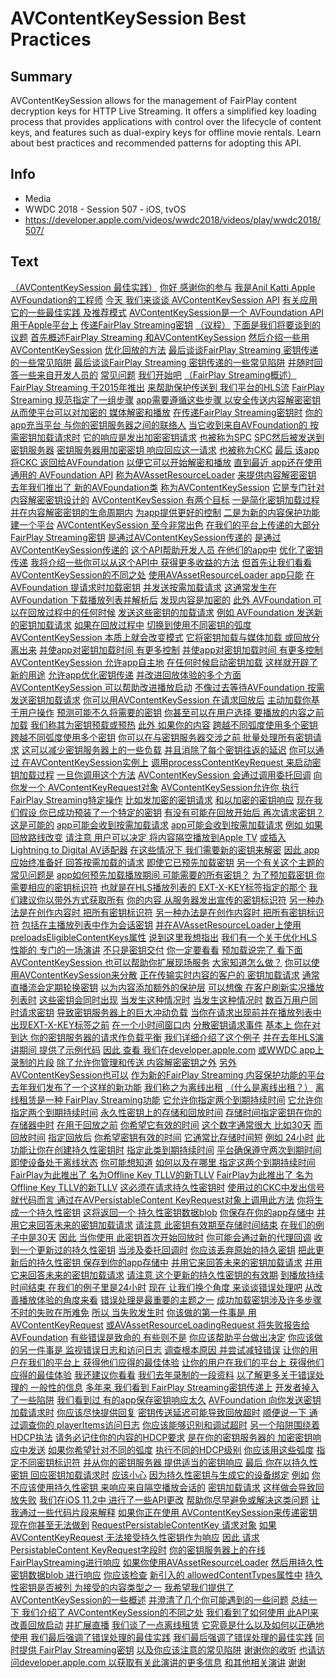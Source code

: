 # AVContentKeySession Best Practices

## Summary
AVContentKeySession allows for the management of FairPlay content decryption keys for HTTP Live Streaming. It offers a simplified key loading process that provides applications with control over the lifecycle of content keys, and features such as dual-expiry keys for offline movie rentals. Learn about best practices and recommended patterns for adopting this API.

## Info
* Media
* WWDC 2018 - Session 507 - iOS, tvOS
* https://developer.apple.com/videos/wwdc2018/videos/play/wwdc2018/507/

## Text
 [（AVContentKeySession
最佳实践）](https://developer.apple.com/videos/wwdc2018/videos/play/wwdc2018/507/?time=17) [你好 感谢你的参与](https://developer.apple.com/videos/wwdc2018/videos/play/wwdc2018/507/?time=18) [我是Anil Katti
Apple AVFoundation的工程师](https://developer.apple.com/videos/wwdc2018/videos/play/wwdc2018/507/?time=20) [今天 我们来谈谈
AVContentKeySession API](https://developer.apple.com/videos/wwdc2018/videos/play/wwdc2018/507/?time=25) [有关应用它的一些最佳实践
及推荐模式](https://developer.apple.com/videos/wwdc2018/videos/play/wwdc2018/507/?time=28) [AVContentKeySession是一个
AVFoundation API](https://developer.apple.com/videos/wwdc2018/videos/play/wwdc2018/507/?time=34) [用于Apple平台上](https://developer.apple.com/videos/wwdc2018/videos/play/wwdc2018/507/?time=37) [传递FairPlay Streaming密钥](https://developer.apple.com/videos/wwdc2018/videos/play/wwdc2018/507/?time=40) [（议程）](https://developer.apple.com/videos/wwdc2018/videos/play/wwdc2018/507/?time=43) [下面是我们将要谈到的议题](https://developer.apple.com/videos/wwdc2018/videos/play/wwdc2018/507/?time=44) [首先概述FairPlay Streaming
和AVContentKeySession](https://developer.apple.com/videos/wwdc2018/videos/play/wwdc2018/507/?time=46) [然后介绍一些用
AVContentKeySession](https://developer.apple.com/videos/wwdc2018/videos/play/wwdc2018/507/?time=50) [优化回放的方法](https://developer.apple.com/videos/wwdc2018/videos/play/wwdc2018/507/?time=54) [最后谈谈FairPlay Streaming
密钥传递的一些常见陷阱](https://developer.apple.com/videos/wwdc2018/videos/play/wwdc2018/507/?time=57) [最后谈谈FairPlay Streaming
密钥传递的一些常见陷阱](https://developer.apple.com/videos/wwdc2018/videos/play/wwdc2018/507/?time=57) [并随时回答一些来自开发人员的](https://developer.apple.com/videos/wwdc2018/videos/play/wwdc2018/507/?time=61) [常见问题](https://developer.apple.com/videos/wwdc2018/videos/play/wwdc2018/507/?time=65) [我们开始吧](https://developer.apple.com/videos/wwdc2018/videos/play/wwdc2018/507/?time=67) [（FairPlay Streaming概述）](https://developer.apple.com/videos/wwdc2018/videos/play/wwdc2018/507/?time=69) [FairPlay Streaming
于2015年推出](https://developer.apple.com/videos/wwdc2018/videos/play/wwdc2018/507/?time=70) [来帮助保护传送到
我们平台的HLS流](https://developer.apple.com/videos/wwdc2018/videos/play/wwdc2018/507/?time=73) [FairPlay Streaming
规范指定了一组步骤](https://developer.apple.com/videos/wwdc2018/videos/play/wwdc2018/507/?time=78) [app需要遵循这些步骤
以安全传送内容解密密钥](https://developer.apple.com/videos/wwdc2018/videos/play/wwdc2018/507/?time=82) [从而使平台可以对加密的
媒体解密和播放](https://developer.apple.com/videos/wwdc2018/videos/play/wwdc2018/507/?time=86) [在传递FairPlay Streaming密钥时](https://developer.apple.com/videos/wwdc2018/videos/play/wwdc2018/507/?time=92) [你的app充当平台
与你的密钥服务器之间的联络人](https://developer.apple.com/videos/wwdc2018/videos/play/wwdc2018/507/?time=95) [当它收到来自AVFoundation的
按需密钥加载请求时](https://developer.apple.com/videos/wwdc2018/videos/play/wwdc2018/507/?time=101) [它的响应是发出加密密钥请求](https://developer.apple.com/videos/wwdc2018/videos/play/wwdc2018/507/?time=104) [也被称为SPC](https://developer.apple.com/videos/wwdc2018/videos/play/wwdc2018/507/?time=109) [SPC然后被发送到密钥服务器](https://developer.apple.com/videos/wwdc2018/videos/play/wwdc2018/507/?time=112) [密钥服务器用加密密钥
响应回应这一请求](https://developer.apple.com/videos/wwdc2018/videos/play/wwdc2018/507/?time=115) [也被称为CKC](https://developer.apple.com/videos/wwdc2018/videos/play/wwdc2018/507/?time=120) [最后 该app将CKC
返回给AVFoundation](https://developer.apple.com/videos/wwdc2018/videos/play/wwdc2018/507/?time=122) [以便它可以开始解密和播放](https://developer.apple.com/videos/wwdc2018/videos/play/wwdc2018/507/?time=126) [直到最近 app还在使用通用的
AVFoundation API](https://developer.apple.com/videos/wwdc2018/videos/play/wwdc2018/507/?time=131) [称为AVAssetResourceLoader](https://developer.apple.com/videos/wwdc2018/videos/play/wwdc2018/507/?time=135) [来提供内容解密密钥](https://developer.apple.com/videos/wwdc2018/videos/play/wwdc2018/507/?time=137) [去年我们推出了
新的AVFoundation类](https://developer.apple.com/videos/wwdc2018/videos/play/wwdc2018/507/?time=140) [称为AVContentKeySession](https://developer.apple.com/videos/wwdc2018/videos/play/wwdc2018/507/?time=144) [它是专门针对内容解密密钥设计的](https://developer.apple.com/videos/wwdc2018/videos/play/wwdc2018/507/?time=146) [AVContentKeySession
有两个目标](https://developer.apple.com/videos/wwdc2018/videos/play/wwdc2018/507/?time=151) [一是简化密钥加载过程](https://developer.apple.com/videos/wwdc2018/videos/play/wwdc2018/507/?time=155) [并在内容解密密钥的生命周期内](https://developer.apple.com/videos/wwdc2018/videos/play/wwdc2018/507/?time=158) [为app提供更好的控制](https://developer.apple.com/videos/wwdc2018/videos/play/wwdc2018/507/?time=161) [二是为新的内容保护功能建一个平台](https://developer.apple.com/videos/wwdc2018/videos/play/wwdc2018/507/?time=164) [AVContentKeySession
至今非常出色](https://developer.apple.com/videos/wwdc2018/videos/play/wwdc2018/507/?time=171) [在我们的平台上传递的大部分
FairPlay Streaming密钥](https://developer.apple.com/videos/wwdc2018/videos/play/wwdc2018/507/?time=174) [是通过AVContentKeySession传递的](https://developer.apple.com/videos/wwdc2018/videos/play/wwdc2018/507/?time=177) [是通过AVContentKeySession传递的](https://developer.apple.com/videos/wwdc2018/videos/play/wwdc2018/507/?time=177) [这个API帮助开发人员
在他们的app中](https://developer.apple.com/videos/wwdc2018/videos/play/wwdc2018/507/?time=183) [优化了密钥传递](https://developer.apple.com/videos/wwdc2018/videos/play/wwdc2018/507/?time=186) [我将介绍一些你可以从这个API中
获得更多收益的方法](https://developer.apple.com/videos/wwdc2018/videos/play/wwdc2018/507/?time=188) [但首先让我们看看
AVContentKeySession的不同之处](https://developer.apple.com/videos/wwdc2018/videos/play/wwdc2018/507/?time=192) [使用AVAssetResourceLoader
app只能](https://developer.apple.com/videos/wwdc2018/videos/play/wwdc2018/507/?time=197) [在AVFoundation
提请求时加载密钥](https://developer.apple.com/videos/wwdc2018/videos/play/wwdc2018/507/?time=202) [并发送按需加载请求](https://developer.apple.com/videos/wwdc2018/videos/play/wwdc2018/507/?time=205) [这通常发生在AVFoundation
下载播放列表并解析后](https://developer.apple.com/videos/wwdc2018/videos/play/wwdc2018/507/?time=208) [发现内容是加密的](https://developer.apple.com/videos/wwdc2018/videos/play/wwdc2018/507/?time=213) [此外 AVFoundation
可以在回放过程中的任何时候](https://developer.apple.com/videos/wwdc2018/videos/play/wwdc2018/507/?time=216) [发送这些密钥的加载请求](https://developer.apple.com/videos/wwdc2018/videos/play/wwdc2018/507/?time=219) [例如 AVFoundation
发送新的密钥加载请求](https://developer.apple.com/videos/wwdc2018/videos/play/wwdc2018/507/?time=221) [如果在回放过程中](https://developer.apple.com/videos/wwdc2018/videos/play/wwdc2018/507/?time=225) [切换到使用不同密钥的弧度](https://developer.apple.com/videos/wwdc2018/videos/play/wwdc2018/507/?time=228) [AVContentKeySession
本质上就会改变模式](https://developer.apple.com/videos/wwdc2018/videos/play/wwdc2018/507/?time=232) [它将密钥加载与媒体加载
或回放分离出来](https://developer.apple.com/videos/wwdc2018/videos/play/wwdc2018/507/?time=236) [并使app对密钥加载时间
有更多控制](https://developer.apple.com/videos/wwdc2018/videos/play/wwdc2018/507/?time=239) [并使app对密钥加载时间
有更多控制](https://developer.apple.com/videos/wwdc2018/videos/play/wwdc2018/507/?time=239) [AVContentKeySession
允许app自主地](https://developer.apple.com/videos/wwdc2018/videos/play/wwdc2018/507/?time=245) [在任何时候启动密钥加载](https://developer.apple.com/videos/wwdc2018/videos/play/wwdc2018/507/?time=249) [这样就开辟了新的用途](https://developer.apple.com/videos/wwdc2018/videos/play/wwdc2018/507/?time=252) [允许app优化密钥传递](https://developer.apple.com/videos/wwdc2018/videos/play/wwdc2018/507/?time=254) [并改进回放体验的多个方面](https://developer.apple.com/videos/wwdc2018/videos/play/wwdc2018/507/?time=257) [AVContentKeySession
可以帮助改进播放启动](https://developer.apple.com/videos/wwdc2018/videos/play/wwdc2018/507/?time=262) [不像过去等待AVFoundation
按需发送密钥加载请求](https://developer.apple.com/videos/wwdc2018/videos/play/wwdc2018/507/?time=268) [你可以用AVContentKeySession
在请求回放后](https://developer.apple.com/videos/wwdc2018/videos/play/wwdc2018/507/?time=273) [主动加载你基于用户操作](https://developer.apple.com/videos/wwdc2018/videos/play/wwdc2018/507/?time=278) [预测可能不久将需要的密钥](https://developer.apple.com/videos/wwdc2018/videos/play/wwdc2018/507/?time=282) [你甚至可以在用户选择
要播放的内容之前加载](https://developer.apple.com/videos/wwdc2018/videos/play/wwdc2018/507/?time=286) [我们称其为密钥预载或预热](https://developer.apple.com/videos/wwdc2018/videos/play/wwdc2018/507/?time=291) [此外 如果你的内容](https://developer.apple.com/videos/wwdc2018/videos/play/wwdc2018/507/?time=295) [跨越不同弧度使用多个密钥](https://developer.apple.com/videos/wwdc2018/videos/play/wwdc2018/507/?time=297) [跨越不同弧度使用多个密钥](https://developer.apple.com/videos/wwdc2018/videos/play/wwdc2018/507/?time=297) [你可以在与密钥服务器交涉之前
批量处理所有密钥请求](https://developer.apple.com/videos/wwdc2018/videos/play/wwdc2018/507/?time=300) [这可以减少密钥服务器上的一些负载](https://developer.apple.com/videos/wwdc2018/videos/play/wwdc2018/507/?time=306) [并且消除了每个密钥往返的延迟](https://developer.apple.com/videos/wwdc2018/videos/play/wwdc2018/507/?time=308) [你可以通过
在AVContentKeySession实例上](https://developer.apple.com/videos/wwdc2018/videos/play/wwdc2018/507/?time=314) [调用processContentKeyRequest
来启动密钥加载过程](https://developer.apple.com/videos/wwdc2018/videos/play/wwdc2018/507/?time=318) [一旦你调用这个方法](https://developer.apple.com/videos/wwdc2018/videos/play/wwdc2018/507/?time=322) [AVContentKeySession
会通过调用委托回调](https://developer.apple.com/videos/wwdc2018/videos/play/wwdc2018/507/?time=324) [向你发一个
AVContentKeyRequest对象](https://developer.apple.com/videos/wwdc2018/videos/play/wwdc2018/507/?time=328) [AVContentKeySession允许你
执行FairPlay Streaming特定操作](https://developer.apple.com/videos/wwdc2018/videos/play/wwdc2018/507/?time=331) [比如发加密的密钥请求](https://developer.apple.com/videos/wwdc2018/videos/play/wwdc2018/507/?time=336) [和以加密的密钥响应](https://developer.apple.com/videos/wwdc2018/videos/play/wwdc2018/507/?time=339) [现在我们假设
你已成功预装了一个特定的密钥](https://developer.apple.com/videos/wwdc2018/videos/play/wwdc2018/507/?time=344) [有没有可能在回放开始后
再次请求密钥？](https://developer.apple.com/videos/wwdc2018/videos/play/wwdc2018/507/?time=349) [这是可能的](https://developer.apple.com/videos/wwdc2018/videos/play/wwdc2018/507/?time=354) [app可能会收到按需加载请求](https://developer.apple.com/videos/wwdc2018/videos/play/wwdc2018/507/?time=356) [app可能会收到按需加载请求](https://developer.apple.com/videos/wwdc2018/videos/play/wwdc2018/507/?time=356) [例如 如果回放路线改变](https://developer.apple.com/videos/wwdc2018/videos/play/wwdc2018/507/?time=360) [请注意 用户可以决定
将内容隔空播放到Apple TV](https://developer.apple.com/videos/wwdc2018/videos/play/wwdc2018/507/?time=363) [或插入
Lightning to Digital AV适配器](https://developer.apple.com/videos/wwdc2018/videos/play/wwdc2018/507/?time=368) [在这些情况下
我们需要新的密钥来解密](https://developer.apple.com/videos/wwdc2018/videos/play/wwdc2018/507/?time=372) [因此 app应始终准备好
回答按需加载的请求](https://developer.apple.com/videos/wwdc2018/videos/play/wwdc2018/507/?time=378) [即使它已预先加载密钥](https://developer.apple.com/videos/wwdc2018/videos/play/wwdc2018/507/?time=384) [另一个有关这个主题的常见问题是](https://developer.apple.com/videos/wwdc2018/videos/play/wwdc2018/507/?time=388) [app如何预先加载播放期间
可能需要的所有密钥？](https://developer.apple.com/videos/wwdc2018/videos/play/wwdc2018/507/?time=392) [为了预加载密钥
你需要相应的密钥标识符](https://developer.apple.com/videos/wwdc2018/videos/play/wwdc2018/507/?time=398) [也就是在HLS播放列表的
EXT-X-KEY标签指定的那个](https://developer.apple.com/videos/wwdc2018/videos/play/wwdc2018/507/?time=403) [我们建议你以带外方式获取所有](https://developer.apple.com/videos/wwdc2018/videos/play/wwdc2018/507/?time=409) [你的内容
从服务器发出宣传的密钥标识符](https://developer.apple.com/videos/wwdc2018/videos/play/wwdc2018/507/?time=412) [另一种办法是在创作内容时
把所有密钥标识符](https://developer.apple.com/videos/wwdc2018/videos/play/wwdc2018/507/?time=418) [另一种办法是在创作内容时
把所有密钥标识符](https://developer.apple.com/videos/wwdc2018/videos/play/wwdc2018/507/?time=418) [包括在主播放列表中作为会话密钥](https://developer.apple.com/videos/wwdc2018/videos/play/wwdc2018/507/?time=423) [并在AVAssetResourceLoader上使用
preloadsEligibleContentKeys属性](https://developer.apple.com/videos/wwdc2018/videos/play/wwdc2018/507/?time=426) [说到这里我想指出](https://developer.apple.com/videos/wwdc2018/videos/play/wwdc2018/507/?time=432) [我们有一个关于优化HLS性能的
专门的一场演讲](https://developer.apple.com/videos/wwdc2018/videos/play/wwdc2018/507/?time=434) [不只是密钥交付](https://developer.apple.com/videos/wwdc2018/videos/play/wwdc2018/507/?time=439) [你一定要看看](https://developer.apple.com/videos/wwdc2018/videos/play/wwdc2018/507/?time=441) [预加载说完了 看下面](https://developer.apple.com/videos/wwdc2018/videos/play/wwdc2018/507/?time=446) [AVContentKeySession
也可以帮助你扩展现场服务](https://developer.apple.com/videos/wwdc2018/videos/play/wwdc2018/507/?time=448) [大家知道怎么做？](https://developer.apple.com/videos/wwdc2018/videos/play/wwdc2018/507/?time=453) [你可以使用AVContentKeySession来分散](https://developer.apple.com/videos/wwdc2018/videos/play/wwdc2018/507/?time=455) [正在传输实时内容的客户的
密钥加载请求](https://developer.apple.com/videos/wwdc2018/videos/play/wwdc2018/507/?time=459) [通常 直播流会定期轮换密钥](https://developer.apple.com/videos/wwdc2018/videos/play/wwdc2018/507/?time=464) [以为内容添加额外的保护层](https://developer.apple.com/videos/wwdc2018/videos/play/wwdc2018/507/?time=468) [可以想像
在客户刷新实况播放列表时](https://developer.apple.com/videos/wwdc2018/videos/play/wwdc2018/507/?time=473) [这些密钥会同时出现](https://developer.apple.com/videos/wwdc2018/videos/play/wwdc2018/507/?time=477) [当发生这种情况时](https://developer.apple.com/videos/wwdc2018/videos/play/wwdc2018/507/?time=479) [当发生这种情况时](https://developer.apple.com/videos/wwdc2018/videos/play/wwdc2018/507/?time=479) [数百万用户同时请求密钥](https://developer.apple.com/videos/wwdc2018/videos/play/wwdc2018/507/?time=480) [导致密钥服务器上的巨大冲动负载](https://developer.apple.com/videos/wwdc2018/videos/play/wwdc2018/507/?time=484) [当你在请求出现前并在播放列表中
出现EXT-X-KEY标签之前](https://developer.apple.com/videos/wwdc2018/videos/play/wwdc2018/507/?time=488) [在一个小时间窗口内](https://developer.apple.com/videos/wwdc2018/videos/play/wwdc2018/507/?time=493) [分散密钥请求事件](https://developer.apple.com/videos/wwdc2018/videos/play/wwdc2018/507/?time=495) [基本上 你在对到达
你的密钥服务器的请求作负载平衡](https://developer.apple.com/videos/wwdc2018/videos/play/wwdc2018/507/?time=498) [我们详细介绍了这个例子](https://developer.apple.com/videos/wwdc2018/videos/play/wwdc2018/507/?time=504) [并在去年HLS演讲期间
提供了示例代码](https://developer.apple.com/videos/wwdc2018/videos/play/wwdc2018/507/?time=506) [因此 查看
我们在developer.apple.com](https://developer.apple.com/videos/wwdc2018/videos/play/wwdc2018/507/?time=510) [或WWDC app上录制的片段](https://developer.apple.com/videos/wwdc2018/videos/play/wwdc2018/507/?time=512) [除了允许你管理和传送
内容解密密钥之外](https://developer.apple.com/videos/wwdc2018/videos/play/wwdc2018/507/?time=518) [另外AVContentKeySession也可以](https://developer.apple.com/videos/wwdc2018/videos/play/wwdc2018/507/?time=523) [作为新的FairPlay Streaming
内容保护功能的平台](https://developer.apple.com/videos/wwdc2018/videos/play/wwdc2018/507/?time=525) [去年我们发布了一个这样的新功能](https://developer.apple.com/videos/wwdc2018/videos/play/wwdc2018/507/?time=530) [我们称之为离线出租](https://developer.apple.com/videos/wwdc2018/videos/play/wwdc2018/507/?time=533) [（什么是离线出租？）](https://developer.apple.com/videos/wwdc2018/videos/play/wwdc2018/507/?time=535) [离线租赁是一种
FairPlay Streaming功能](https://developer.apple.com/videos/wwdc2018/videos/play/wwdc2018/507/?time=537) [它允许你指定两个到期持续时间](https://developer.apple.com/videos/wwdc2018/videos/play/wwdc2018/507/?time=539) [它允许你指定两个到期持续时间](https://developer.apple.com/videos/wwdc2018/videos/play/wwdc2018/507/?time=539) [永久性密钥上的存储和回放时间](https://developer.apple.com/videos/wwdc2018/videos/play/wwdc2018/507/?time=543) [存储时间指定密钥在你的存储器中时](https://developer.apple.com/videos/wwdc2018/videos/play/wwdc2018/507/?time=548) [在用于回放之前](https://developer.apple.com/videos/wwdc2018/videos/play/wwdc2018/507/?time=554) [你希望它有效的时间](https://developer.apple.com/videos/wwdc2018/videos/play/wwdc2018/507/?time=556) [这个数字通常很大 比如30天](https://developer.apple.com/videos/wwdc2018/videos/play/wwdc2018/507/?time=560) [而回放时间](https://developer.apple.com/videos/wwdc2018/videos/play/wwdc2018/507/?time=564) [指定回放后](https://developer.apple.com/videos/wwdc2018/videos/play/wwdc2018/507/?time=567) [你希望密钥有效的时间](https://developer.apple.com/videos/wwdc2018/videos/play/wwdc2018/507/?time=570) [它通常比存储时间短](https://developer.apple.com/videos/wwdc2018/videos/play/wwdc2018/507/?time=572) [例如 24小时](https://developer.apple.com/videos/wwdc2018/videos/play/wwdc2018/507/?time=575) [此功能让你在创建持久性密钥时](https://developer.apple.com/videos/wwdc2018/videos/play/wwdc2018/507/?time=578) [指定此类到期持续时间](https://developer.apple.com/videos/wwdc2018/videos/play/wwdc2018/507/?time=582) [平台确保遵守两次到期时间](https://developer.apple.com/videos/wwdc2018/videos/play/wwdc2018/507/?time=585) [即使设备处于离线状态](https://developer.apple.com/videos/wwdc2018/videos/play/wwdc2018/507/?time=589) [你可能想知道](https://developer.apple.com/videos/wwdc2018/videos/play/wwdc2018/507/?time=592) [如何以及在哪里
指定这两个到期持续时间](https://developer.apple.com/videos/wwdc2018/videos/play/wwdc2018/507/?time=593) [FairPlay为此推出了
名为Offline Key TLLV的新TLLV](https://developer.apple.com/videos/wwdc2018/videos/play/wwdc2018/507/?time=598) [FairPlay为此推出了
名为Offline Key TLLV的新TLLV](https://developer.apple.com/videos/wwdc2018/videos/play/wwdc2018/507/?time=598) [这必须在请求持久性密钥时](https://developer.apple.com/videos/wwdc2018/videos/play/wwdc2018/507/?time=604) [使用过的CKC中发出信号](https://developer.apple.com/videos/wwdc2018/videos/play/wwdc2018/507/?time=606) [就代码而言 通过在AVPersistableContent
KeyRequest对象上调用此方法](https://developer.apple.com/videos/wwdc2018/videos/play/wwdc2018/507/?time=611) [你将生成一个持久性密钥](https://developer.apple.com/videos/wwdc2018/videos/play/wwdc2018/507/?time=615) [这将返回一个
持久性密钥数据blob](https://developer.apple.com/videos/wwdc2018/videos/play/wwdc2018/507/?time=620) [你保存在你的app存储中](https://developer.apple.com/videos/wwdc2018/videos/play/wwdc2018/507/?time=623) [并用它来回答未来的密钥加载请求](https://developer.apple.com/videos/wwdc2018/videos/play/wwdc2018/507/?time=625) [请注意
此密钥有效期至存储时间结束](https://developer.apple.com/videos/wwdc2018/videos/play/wwdc2018/507/?time=630) [在我们的例子中是30天](https://developer.apple.com/videos/wwdc2018/videos/play/wwdc2018/507/?time=634) [因此 当你使用
此密钥首次开始回放时](https://developer.apple.com/videos/wwdc2018/videos/play/wwdc2018/507/?time=637) [你可能会通过新的代理回调](https://developer.apple.com/videos/wwdc2018/videos/play/wwdc2018/507/?time=642) [收到一个更新过的持久性密钥](https://developer.apple.com/videos/wwdc2018/videos/play/wwdc2018/507/?time=645) [当涉及委托回调时](https://developer.apple.com/videos/wwdc2018/videos/play/wwdc2018/507/?time=649) [你应该丢弃原始的持久密钥](https://developer.apple.com/videos/wwdc2018/videos/play/wwdc2018/507/?time=651) [把此更新后的持久性密钥
保存到你的app存储中](https://developer.apple.com/videos/wwdc2018/videos/play/wwdc2018/507/?time=654) [并用它来回答未来的密钥加载请求](https://developer.apple.com/videos/wwdc2018/videos/play/wwdc2018/507/?time=658) [并用它来回答未来的密钥加载请求](https://developer.apple.com/videos/wwdc2018/videos/play/wwdc2018/507/?time=658) [请注意
这个更新的持久性密钥的有效期](https://developer.apple.com/videos/wwdc2018/videos/play/wwdc2018/507/?time=664) [到播放持续时间结束
在我们的例子里是24小时](https://developer.apple.com/videos/wwdc2018/videos/play/wwdc2018/507/?time=667) [现在 让我们换个角度
来谈谈错误处理吧](https://developer.apple.com/videos/wwdc2018/videos/play/wwdc2018/507/?time=673) [从改善播放体验的角度来看](https://developer.apple.com/videos/wwdc2018/videos/play/wwdc2018/507/?time=679) [错误处理是最重要的主题之一](https://developer.apple.com/videos/wwdc2018/videos/play/wwdc2018/507/?time=683) [成功加载密钥涉及许多步骤](https://developer.apple.com/videos/wwdc2018/videos/play/wwdc2018/507/?time=687) [不时的失败在所难免](https://developer.apple.com/videos/wwdc2018/videos/play/wwdc2018/507/?time=691) [所以 当失败发生时](https://developer.apple.com/videos/wwdc2018/videos/play/wwdc2018/507/?time=695) [你该做的第一件事是
用AVContentKeyRequest](https://developer.apple.com/videos/wwdc2018/videos/play/wwdc2018/507/?time=696) [或AVAssetResourceLoadingRequest
将失败报告给AVFoundation](https://developer.apple.com/videos/wwdc2018/videos/play/wwdc2018/507/?time=700) [有些错误是致命的 有些则不是](https://developer.apple.com/videos/wwdc2018/videos/play/wwdc2018/507/?time=705) [你应该帮助平台做出决定](https://developer.apple.com/videos/wwdc2018/videos/play/wwdc2018/507/?time=708) [你应该做的另一件事是
监视错误日志和访问日志](https://developer.apple.com/videos/wwdc2018/videos/play/wwdc2018/507/?time=711) [调查根本原因 并尝试减轻错误](https://developer.apple.com/videos/wwdc2018/videos/play/wwdc2018/507/?time=715) [让你的用户在我们的平台上
获得他们应得的最佳体验](https://developer.apple.com/videos/wwdc2018/videos/play/wwdc2018/507/?time=718) [让你的用户在我们的平台上
获得他们应得的最佳体验](https://developer.apple.com/videos/wwdc2018/videos/play/wwdc2018/507/?time=718) [我还建议你看看](https://developer.apple.com/videos/wwdc2018/videos/play/wwdc2018/507/?time=724) [我们去年录制的一段资料](https://developer.apple.com/videos/wwdc2018/videos/play/wwdc2018/507/?time=726) [以了解更多关于错误处理的
一般性的信息](https://developer.apple.com/videos/wwdc2018/videos/play/wwdc2018/507/?time=729) [多年来 我们看到
FairPlay Streaming密钥传递上](https://developer.apple.com/videos/wwdc2018/videos/play/wwdc2018/507/?time=735) [开发者掉入了一些陷阱](https://developer.apple.com/videos/wwdc2018/videos/play/wwdc2018/507/?time=738) [我们看到过
有的app保存密钥响应太久](https://developer.apple.com/videos/wwdc2018/videos/play/wwdc2018/507/?time=741) [AVFoundation
向你发送密钥加载请求时](https://developer.apple.com/videos/wwdc2018/videos/play/wwdc2018/507/?time=745) [你应该尽快提供回复](https://developer.apple.com/videos/wwdc2018/videos/play/wwdc2018/507/?time=748) [密钥传送延迟可能导致回放超时](https://developer.apple.com/videos/wwdc2018/videos/play/wwdc2018/507/?time=752) [顺便说一下 通过调查你的
playerItems访问日志](https://developer.apple.com/videos/wwdc2018/videos/play/wwdc2018/507/?time=757) [你应该能够识别和调试超时](https://developer.apple.com/videos/wwdc2018/videos/play/wwdc2018/507/?time=761) [另一个陷阱围绕着HDCP执法](https://developer.apple.com/videos/wwdc2018/videos/play/wwdc2018/507/?time=766) [请务必记住你的内容的HDCP要求](https://developer.apple.com/videos/wwdc2018/videos/play/wwdc2018/507/?time=770) [是在你的密钥服务器的
加密密钥响应中发送](https://developer.apple.com/videos/wwdc2018/videos/play/wwdc2018/507/?time=775) [如果你希望针对不同的弧度](https://developer.apple.com/videos/wwdc2018/videos/play/wwdc2018/507/?time=781) [执行不同的HDCP级别](https://developer.apple.com/videos/wwdc2018/videos/play/wwdc2018/507/?time=784) [你应该用这些弧度](https://developer.apple.com/videos/wwdc2018/videos/play/wwdc2018/507/?time=785) [指定不同密钥标识符](https://developer.apple.com/videos/wwdc2018/videos/play/wwdc2018/507/?time=788) [并从你的密钥服务器
提供适当的密钥响应](https://developer.apple.com/videos/wwdc2018/videos/play/wwdc2018/507/?time=789) [最后 你在以持久性密钥
回应密钥加载请求时](https://developer.apple.com/videos/wwdc2018/videos/play/wwdc2018/507/?time=795) [应该小心](https://developer.apple.com/videos/wwdc2018/videos/play/wwdc2018/507/?time=799) [因为持久性密钥与生成它的设备绑定](https://developer.apple.com/videos/wwdc2018/videos/play/wwdc2018/507/?time=801) [例如](https://developer.apple.com/videos/wwdc2018/videos/play/wwdc2018/507/?time=806) [你不应该使用持久性密钥
来响应来自隔空播放会话的](https://developer.apple.com/videos/wwdc2018/videos/play/wwdc2018/507/?time=807) [密钥加载请求](https://developer.apple.com/videos/wwdc2018/videos/play/wwdc2018/507/?time=811) [这样做会导致回放失败](https://developer.apple.com/videos/wwdc2018/videos/play/wwdc2018/507/?time=814) [我们在iOS 11.2中
进行了一些API更改](https://developer.apple.com/videos/wwdc2018/videos/play/wwdc2018/507/?time=819) [帮助你尽早避免或解决这类问题](https://developer.apple.com/videos/wwdc2018/videos/play/wwdc2018/507/?time=822) [让我通过一些代码片段来解释](https://developer.apple.com/videos/wwdc2018/videos/play/wwdc2018/507/?time=827) [如果你正在使用
AVContentKeySession来传递密钥](https://developer.apple.com/videos/wwdc2018/videos/play/wwdc2018/507/?time=832) [现在你甚至无法做到](https://developer.apple.com/videos/wwdc2018/videos/play/wwdc2018/507/?time=834) [RequestPersistableContentKey
请求对象](https://developer.apple.com/videos/wwdc2018/videos/play/wwdc2018/507/?time=837) [如果AVContentKeyRequest
无法接受持久性密钥作为响应](https://developer.apple.com/videos/wwdc2018/videos/play/wwdc2018/507/?time=840) [因此 请求 PersistableContent
KeyRequest字段时](https://developer.apple.com/videos/wwdc2018/videos/play/wwdc2018/507/?time=847) [你的密钥服务器上的在线
FairPlayStreaming进行响应](https://developer.apple.com/videos/wwdc2018/videos/play/wwdc2018/507/?time=850) [如果你使用AVAssetResourceLoader](https://developer.apple.com/videos/wwdc2018/videos/play/wwdc2018/507/?time=856) [然后用持久性密钥数据blob
进行响应](https://developer.apple.com/videos/wwdc2018/videos/play/wwdc2018/507/?time=859) [你应该检查](https://developer.apple.com/videos/wwdc2018/videos/play/wwdc2018/507/?time=862) [新引入的
allowedContentTypes属性中](https://developer.apple.com/videos/wwdc2018/videos/play/wwdc2018/507/?time=863) [持久性密钥是否被列
为接受的内容类型之一](https://developer.apple.com/videos/wwdc2018/videos/play/wwdc2018/507/?time=867) [我希望我们提供了
AVContentKeySession的一些概述](https://developer.apple.com/videos/wwdc2018/videos/play/wwdc2018/507/?time=871) [并澄清了几个你可能遇到的一些问题](https://developer.apple.com/videos/wwdc2018/videos/play/wwdc2018/507/?time=875) [总结一下 我们介绍了
AVContentKeySession的不同之处](https://developer.apple.com/videos/wwdc2018/videos/play/wwdc2018/507/?time=878) [我们看到了如何使用
此API来改善回放启动](https://developer.apple.com/videos/wwdc2018/videos/play/wwdc2018/507/?time=882) [并扩展直播](https://developer.apple.com/videos/wwdc2018/videos/play/wwdc2018/507/?time=887) [我们谈了一点离线租赁](https://developer.apple.com/videos/wwdc2018/videos/play/wwdc2018/507/?time=890) [它究竟是什么以及如何以正确地使用](https://developer.apple.com/videos/wwdc2018/videos/play/wwdc2018/507/?time=892) [我们最后强调了错误处理的最佳实践](https://developer.apple.com/videos/wwdc2018/videos/play/wwdc2018/507/?time=896) [我们最后强调了错误处理的最佳实践](https://developer.apple.com/videos/wwdc2018/videos/play/wwdc2018/507/?time=896) [同时提供
FairPlay Streaming密钥](https://developer.apple.com/videos/wwdc2018/videos/play/wwdc2018/507/?time=900) [以及你应该注意的常见陷阱](https://developer.apple.com/videos/wwdc2018/videos/play/wwdc2018/507/?time=902) [谢谢你的收听](https://developer.apple.com/videos/wwdc2018/videos/play/wwdc2018/507/?time=908) [也请访问developer.apple.com
以获取有关此演讲的更多信息](https://developer.apple.com/videos/wwdc2018/videos/play/wwdc2018/507/?time=909) [和其他相关演讲](https://developer.apple.com/videos/wwdc2018/videos/play/wwdc2018/507/?time=913) [谢谢](https://developer.apple.com/videos/wwdc2018/videos/play/wwdc2018/507/?time=915)
